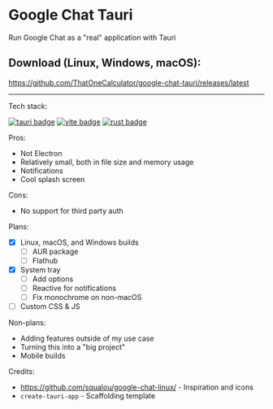 # Google Chat Tauri

Run Google Chat as a "real" application with Tauri

## Download (Linux, Windows, macOS):

<https://github.com/ThatOneCalculator/google-chat-tauri/releases/latest>

---

Tech stack:

[![tauri badge](https://img.shields.io/badge/made_with-tauri-FFC131?logo=tauri&style=for-the-badge)](https://tauri.app) [![vite badge](https://img.shields.io/badge/bundled_with-vite-BC33FE?logo=vite&style=for-the-badge)](https://vitejs.dev) [![rust badge](https://img.shields.io/badge/built_with-rust-DEA584?logo=rust&style=for-the-badge)](https://www.typescriptlang.org/)

Pros:

- Not Electron
- Relatively small, both in file size and memory usage
- Notifications
- Cool splash screen

Cons:

- No support for third party auth

Plans:

- [x] Linux, macOS, and Windows builds
  - [ ] AUR package
  - [ ] Flathub
- [x] System tray
  - [ ] Add options
  - [ ] Reactive for notifications
  - [ ] Fix monochrome on non-macOS
- [ ] Custom CSS & JS

Non-plans:

- Adding features outside of my use case
- Turning this into a "big project"
- Mobile builds

Credits:

- <https://github.com/squalou/google-chat-linux/> - Inspiration and icons
- `create-tauri-app` - Scaffolding template
